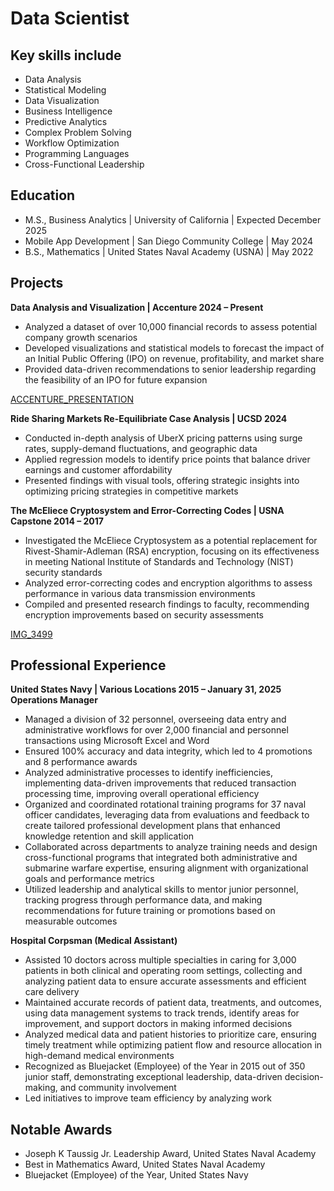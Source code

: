 # Data Scientist

## Key skills include
- Data Analysis
- Statistical Modeling
- Data Visualization
- Business Intelligence
- Predictive Analytics
- Complex Problem Solving
- Workflow Optimization
- Programming Languages
- Cross-Functional Leadership

## Education

- M.S., Business Analytics | University of California | Expected December 2025
- Mobile App Development | San Diego Community College | May 2024
- B.S., Mathematics | United States Naval Academy (USNA) | May 2022


## Projects

**Data Analysis and Visualization | Accenture 2024 – Present**
- Analyzed a dataset of over 10,000 financial records to assess potential company growth scenarios
- Developed visualizations and statistical models to forecast the impact of an Initial Public Offering (IPO) on
revenue, profitability, and market share
- Provided data-driven recommendations to senior leadership regarding the feasibility of an IPO for future
expansion

[ACCENTURE_PRESENTATION](ACCENTURE_PRESENTATION.pdf)

**Ride Sharing Markets Re-Equilibriate Case Analysis | UCSD 2024**
- Conducted in-depth analysis of UberX pricing patterns using surge rates, supply-demand fluctuations, and
geographic data
- Applied regression models to identify price points that balance driver earnings and customer affordability
- Presented findings with visual tools, offering strategic insights into optimizing pricing strategies in competitive
markets

**The McEliece Cryptosystem and Error-Correcting Codes | USNA Capstone 2014 – 2017**
- Investigated the McEliece Cryptosystem as a potential replacement for Rivest-Shamir-Adleman (RSA)
encryption, focusing on its effectiveness in meeting National Institute of Standards and Technology (NIST)
security standards
- Analyzed error-correcting codes and encryption algorithms to assess performance in various data transmission
environments
- Compiled and presented research findings to faculty, recommending encryption improvements based on
security assessments

[IMG_3499](IMG_3499.HEIC)

## Professional Experience
**United States Navy | Various Locations 2015 – January 31, 2025**
**Operations Manager**
- Managed a division of 32 personnel, overseeing data entry and administrative workflows for over 2,000
financial and personnel transactions using Microsoft Excel and Word
- Ensured 100% accuracy and data integrity, which led to 4 promotions and 8 performance awards
- Analyzed administrative processes to identify inefficiencies, implementing data-driven improvements that
reduced transaction processing time, improving overall operational efficiency
- Organized and coordinated rotational training programs for 37 naval officer candidates, leveraging data from
evaluations and feedback to create tailored professional development plans that enhanced knowledge
retention and skill application
- Collaborated across departments to analyze training needs and design cross-functional programs that
integrated both administrative and submarine warfare expertise, ensuring alignment with organizational goals
and performance metrics
- Utilized leadership and analytical skills to mentor junior personnel, tracking progress through performance
data, and making recommendations for future training or promotions based on measurable outcomes

**Hospital Corpsman (Medical Assistant)**
- Assisted 10 doctors across multiple specialties in caring for 3,000 patients in both clinical and operating room
settings, collecting and analyzing patient data to ensure accurate assessments and efficient care delivery
- Maintained accurate records of patient data, treatments, and outcomes, using data management systems to
track trends, identify areas for improvement, and support doctors in making informed decisions
- Analyzed medical data and patient histories to prioritize care, ensuring timely treatment while optimizing
patient flow and resource allocation in high-demand medical environments
- Recognized as Bluejacket (Employee) of the Year in 2015 out of 350 junior staff, demonstrating exceptional
leadership, data-driven decision-making, and community involvement
- Led initiatives to improve team efficiency by analyzing work

## Notable Awards

- Joseph K Taussig Jr. Leadership Award, United States Naval Academy
- Best in Mathematics Award, United States Naval Academy
- Bluejacket (Employee) of the Year, United States Navy

